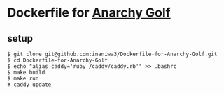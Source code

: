 # Dockerfile for [Anarchy Golf](http://golf.shinh.org/)

## setup

```
$ git clone git@github.com:inaniwa3/Dockerfile-for-Anarchy-Golf.git
$ cd Dockerfile-for-Anarchy-Golf
$ echo "alias caddy='ruby /caddy/caddy.rb'" >> .bashrc
$ make build
$ make run
# caddy update
```

